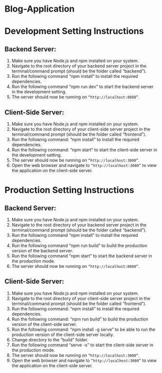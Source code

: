 # Blog-Application

# Development Setting Instructions

## Backend Server:

1.	Make sure you have Node.js and npm installed on your system.
2.	Navigate to the root directory of your backend server project in the terminal/command prompt (should be the folder called “backend”).
3.	Run the following command “npm install” to install the required dependencies.
4.	Run the following command “npm run dev” to start the backend server in the development setting.
5.	The server should now be running on `“http://localhost:8080”`. 

## Client-Side Server:

1.	Make sure you have Node.js and npm installed on your system.
2.	Navigate to the root directory of your client-side server project in the terminal/command prompt (should be the folder called “frontend”).
3.	Run the following command: “npm install” to install the required dependencies.
4.	Run the following command: “npm start” to start the client-side server in the development setting.
5.	The server should now be running on `“http://localhost:3000”`. 
6.	Open the web browser and navigate to `“http://localhost:3000”` to view the application on the client-side server.


# Production Setting Instructions

## Backend Server:

1.	Make sure you have Node.js and npm installed on your system.
2.	Navigate to the root directory of your backend server project in the terminal/command prompt (should be the folder called “backend”).
3.	Run the following command “npm install” to install the required dependencies.
4.	Run the following command “npm run build” to build the production version of the backend server.
5.	Run the following command “npm start” to start the backend server in the production mode.
6.	The server should now be running on `“http://localhost:8080”`. 

## Client-Side Server:

1.	Make sure you have Node.js and npm installed on your system.
2.	Navigate to the root directory of your client-side server project in the terminal/command prompt (should be the folder called “frontend”).
3.	Run the following command: “npm install” to install the required dependencies.
4.	Run the following command: “npm run build” to build the production version of the client-side server.
5.	Run the following command: “npm install -g serve” to be able to run the production version of the client-side server locally.
6.	Change directory to the “build" folder. 
7.	Run the following command “serve -s” to start the client-side server in the production mode.
8.	The server should now be running on `“http://localhost:3000”`. 
9.	Open the web browser and navigate to `“http://localhost:3000”` to view the application on the client-side server.

